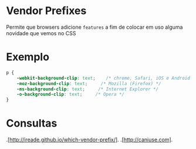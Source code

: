 # Vendor Prefixes

Permite que browsers adicione `features` a fim de colocar em uso alguma novidade que vemos no CSS

# Exemplo

```css
p {
    -webkit-background-clip: text;    /* chrome, Safari, iOS e Android */
    -moz-background-clip: text;     /* Mozilla (Firefox) */
    -ms-background-clip: text;     /* Internet Explorer */
    -o-background-clip: text;     /* Opera */
}
```

# Consultas

.[http://ireade.github.io/which-vendor-prefix/].
.[http://caniuse.com].
